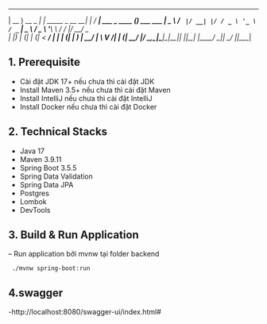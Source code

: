  ____             _                  _   ____                  _
| __ )  __ _  ___| | _____ _ __   __| | / ___|  ___ _ ____   _(_) ___ ___
|  _ \ / _` |/ __| |/ / _ \ '_ \ / _` | \___ \ / _ \ '__\ \ / / |/ __/ _ \
| |_) | (_| | (__|   <  __/ | | | (_| |  ___) |  __/ |   \ V /| | (_|  __/
|____/ \__,_|\___|_|\_\___|_| |_|\__,_| |____/ \___|_|    \_/ |_|\___\___|

## 1. Prerequisite
- Cài đặt JDK 17+ nếu chưa thì cài đặt JDK
- Install Maven 3.5+ nếu chưa thì cài đặt Maven
- Install IntelliJ nếu chưa thì cài đặt IntelliJ
- Install Docker nếu chưa thì cài đặt Docker

## 2. Technical Stacks
- Java 17
- Maven 3.9.11
- Spring Boot 3.5.5
- Spring Data Validation
- Spring Data JPA
- Postgres
- Lombok
- DevTools



## 3. Build & Run Application
– Run application bởi mvnw tại folder backend
```
 ./mvnw spring-boot:run
```
## 4.swagger
-http://localhost:8080/swagger-ui/index.html#

